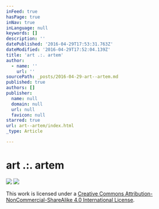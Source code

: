 ```yaml
---
inFeed: true
hasPage: true
inNav: true
inLanguage: null
keywords: []
description: ''
datePublished: '2016-04-29T17:53:31.763Z'
dateModified: '2016-04-29T17:52:04.139Z'
title: 'art .:. artem'
author:
  - name: ''
    url: ''
sourcePath: _posts/2016-04-29-art--artem.md
published: true
authors: []
publisher:
  name: null
  domain: null
  url: null
  favicon: null
starred: true
url: art--artem/index.html
_type: Article

---
```

# art .:. artem
![](https://s3-us-west-2.amazonaws.com/the-grid-img/p/7cd921e13f6e2ded2ac57f51b941f430d92928ba.jpg)
![](https://the-grid-user-content.s3-us-west-2.amazonaws.com/4e239fff-0f44-4f66-a895-03e3caa33008.jpg)

This work is licensed under a [Creative Commons Attribution-NonCommercial-ShareAlike 4.0 International License][0].

[0]: http://creativecommons.org/licenses/by-nc-sa/4.0/